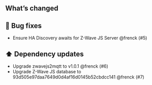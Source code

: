 ## What’s changed

## 🐛 Bug fixes

- Ensure HA Discovery awaits for Z-Wave JS Server @frenck (#5)

## ⬆️ Dependency updates

- Upgrade zwavejs2mqtt to v1.0.1 @frenck (#6)
- Upgrade Z-Wave JS database to 93d505e97daa7649d0d4af16d0145b52cbdcc141 @frenck (#7)
